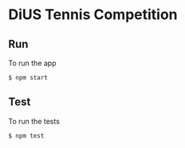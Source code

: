 # DiUS Tennis Competition

## Run

To run the app

```
$ npm start
```

## Test

To run the tests

```
$ npm test
```